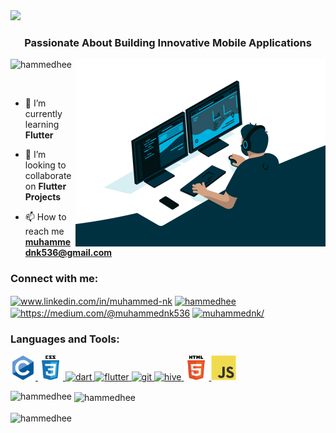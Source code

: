 <img src="https://user-images.githubusercontent.com/58959408/232639433-cb0aea21-66f0-4508-a771-85e2089c5a87.gif"/>
<h3 align="center">Passionate About Building Innovative Mobile Applications</h3>

<img align="right" alt="Coding" width="400" src="https://raw.githubusercontent.com/sameer-patel-dev/sameer-patel-dev/main/code.gif">

<p align="left"> <img src="https://komarev.com/ghpvc/?username=hammedhee&label=Profile%20views&color=0e75b6&style=flat" alt="hammedhee" /> </p>

<p align="left"> <a href="https://twitter.com/" target="blank"><img src="https://img.shields.io/twitter/follow/?logo=twitter&style=for-the-badge" alt="" /></a> </p>

- 🌱 I’m currently learning **Flutter**

- 👯 I’m looking to collaborate on **Flutter Projects**

- 📫 How to reach me **muhammednk536@gmail.com**

<h3 align="left">Connect with me:</h3>
<p align="left">
<a href="https://linkedin.com/in/www.linkedin.com/in/muhammed-nk" target="blank"><img align="center" src="https://raw.githubusercontent.com/rahuldkjain/github-profile-readme-generator/master/src/images/icons/Social/linked-in-alt.svg" alt="www.linkedin.com/in/muhammed-nk" height="30" width="40" /></a>
<a href="https://instagram.com/hammedhee" target="blank"><img align="center" src="https://raw.githubusercontent.com/rahuldkjain/github-profile-readme-generator/master/src/images/icons/Social/instagram.svg" alt="hammedhee" height="30" width="40" /></a>
<a href="https://medium.com/https://medium.com/@muhammednk536" target="blank"><img align="center" src="https://raw.githubusercontent.com/rahuldkjain/github-profile-readme-generator/master/src/images/icons/Social/medium.svg" alt="https://medium.com/@muhammednk536" height="30" width="40" /></a>
<a href="https://www.leetcode.com/muhammednk/" target="blank"><img align="center" src="https://raw.githubusercontent.com/rahuldkjain/github-profile-readme-generator/master/src/images/icons/Social/leet-code.svg" alt="muhammednk/" height="30" width="40" /></a>
</p>

<h3 align="left">Languages and Tools:</h3>
<p align="left"> 
  <a href="https://www.cprogramming.com/" target="_blank" rel="noreferrer"> 
    <img src="https://raw.githubusercontent.com/devicons/devicon/master/icons/c/c-original.svg" alt="c" width="40" height="40"/> 
  </a> 
  <a href="https://www.w3schools.com/css/" target="_blank" rel="noreferrer"> 
    <img src="https://raw.githubusercontent.com/devicons/devicon/master/icons/css3/css3-original-wordmark.svg" alt="css3" width="40" height="40"/> 
  </a> 
  <a href="https://dart.dev" target="_blank" rel="noreferrer"> 
    <img src="https://www.vectorlogo.zone/logos/dartlang/dartlang-icon.svg" alt="dart" width="40" height="40"/> 
  </a> 
  <a href="https://flutter.dev" target="_blank" rel="noreferrer"> 
    <img src="https://www.vectorlogo.zone/logos/flutterio/flutterio-icon.svg" alt="flutter" width="40" height="40"/> 
  </a> 
  <a href="https://git-scm.com/" target="_blank" rel="noreferrer"> 
    <img src="https://www.vectorlogo.zone/logos/git-scm/git-scm-icon.svg" alt="git" width="40" height="40"/> 
  </a> 
  <a href="https://hive.apache.org/" target="_blank" rel="noreferrer"> 
    <img src="https://www.vectorlogo.zone/logos/apache_hive/apache_hive-icon.svg" alt="hive" width="40" height="40"/> 
  </a> 
  <a href="https://www.w3.org/html/" target="_blank" rel="noreferrer"> 
    <img src="https://raw.githubusercontent.com/devicons/devicon/master/icons/html5/html5-original-wordmark.svg" alt="html5" width="40" height="40"/> 
  </a> 
  <a href="https://developer.mozilla.org/en-US/docs/Web/JavaScript" target="_blank" rel="noreferrer"> 
    <img src="https://raw.githubusercontent.com/devicons/devicon/master/icons/javascript/javascript-original.svg" alt="javascript" width="40" height="40"/> 
  </a> 
</p>

<p><img align="left" src="https://github-readme-stats.vercel.app/api/top-langs?username=hammedhee&show_icons=true&locale=en&layout=compact" alt="hammedhee" /></p>

<p>&nbsp;<img align="center" src="https://github-readme-stats.vercel.app/api?username=hammedhee&show_icons=true&locale=en" alt="hammedhee" /></p>

<p><img align="center" src="https://github-readme-streak-stats.herokuapp.com/?user=hammedhee&" alt="hammedhee" /></p>
